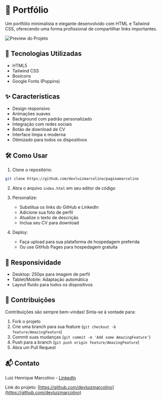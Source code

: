 # 🔗 Portfólio

Um portfólio minimalista e elegante desenvolvido com HTML e Tailwind CSS, oferecendo uma forma profissional de compartilhar links importantes.

![Preview do Projeto](/src/images/páginamarcola.png)

## 🚀 Tecnologias Utilizadas

- HTML5
- Tailwind CSS
- Boxicons
- Google Fonts (Poppins)

## ✨ Características

- Design responsivo
- Animações suaves
- Background com padrão personalizado
- Integração com redes sociais
- Botão de download de CV
- Interface limpa e moderna
- Otimizado para todos os dispositivos

## 🛠️ Como Usar

1. Clone o repositório:
```bash
git clone https://github.com/devluizmarcolino/paginamarcolino
```

2. Abra o arquivo `index.html` em seu editor de código

3. Personalize:
   - Substitua os links do GitHub e LinkedIn
   - Adicione sua foto de perfil
   - Atualize o texto de descrição
   - Inclua seu CV para download

4. Deploy:
   - Faça upload para sua plataforma de hospedagem preferida
   - Ou use GitHub Pages para hospedagem gratuita

## 📱 Responsividade

- Desktop: 250px para imagem de perfil
- Tablet/Mobile: Adaptação automática
- Layout fluido para todos os dispositivos

## 🤝 Contribuições

Contribuições são sempre bem-vindas! Sinta-se à vontade para:

1. Fork o projeto
2. Crie uma branch para sua feature (`git checkout -b feature/AmazingFeature`)
3. Commit suas mudanças (`git commit -m 'Add some AmazingFeature'`)
4. Push para a branch (`git push origin feature/AmazingFeature`)
5. Abra um Pull Request


## 📬 Contato

Luiz Henrique Marcolino - [LinkedIn](https://linkedin.com/in/luizhenriquemarcolino/)

Link do projeto: [https://github.com/devluizmarcolino](https://github.com/devluizmarcolino)
